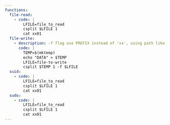 ```yaml
---
functions:
  file-read:
    - code: |
        LFILE=file_to_read
        csplit $LFILE 1
        cat xx01
  file-write:
    - description: -f flag use PREFIX instead of 'xx', using path like "/tmp/data.txt" as a PREFIX will output the file in /tmp/ with names data.txt00,data.txt01
      code: |
        TEMP=$(mktemp)
        echo "DATA" > $TEMP
        LFILE=file-to-write
        csplit $TEMP 1 -f $LFILE
  suid:
    - code: |
        LFILE=file_to_read
        csplit $LFILE 1
        cat xx01
  sudo:
    - code: |
        LFILE=file_to_read
        csplit $LFILE 1
        cat xx01
---
```

